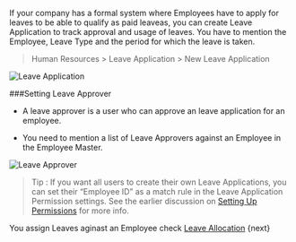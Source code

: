 If your company has a formal system where Employees have to apply for leaves
to be able to qualify as paid leaveas, you can create Leave Application to
track approval and usage of leaves. You have to mention the Employee, Leave
Type and the period for which the leave is taken.

> Human Resources > Leave Application > New Leave Application

<img class="screenshot" alt="Leave Application" src="{{docs_base_url}}/assets/img/human-resources/leave-application.png">

###Setting Leave Approver

* A leave approver is a user who can approve an leave application for an employee. 

* You need to mention a list of Leave Approvers against an Employee in the Employee Master.

<img class="screenshot" alt="Leave Approver" src="{{docs_base_url}}/assets/img/human-resources/employee-leave-approver.png">

> Tip : If you want all users to create their own Leave Applications, you can set
their “Employee ID” as a match rule in the Leave Application Permission
settings. See the earlier discussion on [Setting Up Permissions]({{docs_base_url}}/user/manual/en/setting-up/users-and-permissions.html)
for more info.

You assign Leaves aginast an Employee check [Leave Allocation]({{docs_base_url}}/user/manual/en/human-resources/setup/leave-allocation.html)
{next}